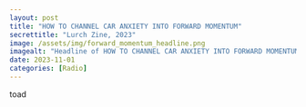 ```yaml
---
layout: post
title: "HOW TO CHANNEL CAR ANXIETY INTO FORWARD MOMENTUM"
secrettitle: "Lurch Zine, 2023"
image: /assets/img/forward_momentum_headline.png
imagealt: "Headline of HOW TO CHANNEL CAR ANXIETY INTO FORWARD MOMENTUM as seen in Lurch Zine."
date: 2023-11-01
categories: [Radio]
---
```




toad